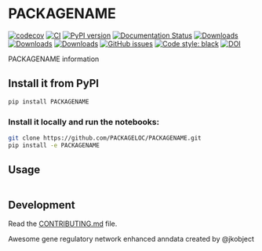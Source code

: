 # PACKAGENAME

[![codecov](https://codecov.io/gh/PACKAGELOC/PACKAGENAME/branch/main/graph/badge.svg?token=PACKAGENAME_token_here)](https://codecov.io/gh/PACKAGELOC/PACKAGENAME)
[![CI](https://github.com/PACKAGELOC/PACKAGENAME/actions/workflows/main.yml/badge.svg)](https://github.com/PACKAGELOC/PACKAGENAME/actions/workflows/main.yml)
[![PyPI version](https://badge.fury.io/py/PACKAGENAME.svg)](https://badge.fury.io/py/benGRN)
[![Documentation Status](https://readthedocs.org/projects/PACKAGENAME/badge/?version=latest)](https://PACKAGENAME.readthedocs.io/en/latest/?badge=latest)
[![Downloads](https://pepy.tech/badge/PACKAGENAME)](https://pepy.tech/project/PACKAGENAME)
[![Downloads](https://pepy.tech/badge/PACKAGENAME/month)](https://pepy.tech/project/PACKAGENAME)
[![Downloads](https://pepy.tech/badge/PACKAGENAME/week)](https://pepy.tech/project/PACKAGENAME)
[![GitHub issues](https://img.shields.io/github/issues/PACKAGELOC/PACKAGENAME)](https://img.shields.io/github/issues/PACKAGELOC/PACKAGENAME)
[![Code style: black](https://img.shields.io/badge/code%20style-black-000000.svg)](https://github.com/psf/black)
[![DOI](https://img.shields.io/badge/DOI-10.1101%2F2024.07.29.605556-blue)]()

PACKAGENAME information

## Install it from PyPI

```bash
pip install PACKAGENAME
```

### Install it locally and run the notebooks:

```bash
git clone https://github.com/PACKAGELOC/PACKAGENAME.git
pip install -e PACKAGENAME
```

## Usage

```py

```

## Development

Read the [CONTRIBUTING.md](../CONTRIBUTING.md) file.

Awesome gene regulatory network enhanced anndata created by @jkobject
